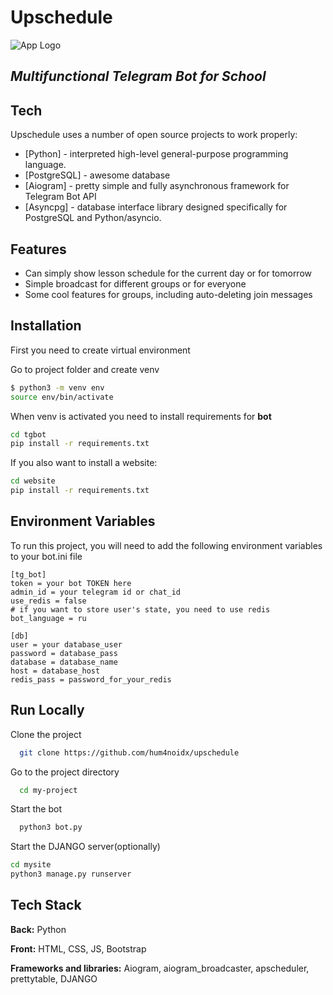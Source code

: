 # Upschedule
![App Logo](https://raw.githubusercontent.com/hum4noidx/upschedule/51b43389b6aa607e370a5ba7ce35cbebd1efd702/logo.svg)
## _Multifunctional Telegram Bot for School_

## Tech

Upschedule uses a number of open source projects to work properly:

- [Python] - interpreted high-level general-purpose programming language.
- [PostgreSQL] - awesome database
- [Aiogram] - pretty simple and fully asynchronous framework for Telegram Bot API
- [Asyncpg] - database interface library designed specifically for PostgreSQL and Python/asyncio.

## Features

- Can simply show lesson schedule for the current day or for tomorrow
- Simple broadcast for different groups or for everyone
- Some cool features for groups, including auto-deleting join messages

## Installation

First you need to create virtual environment

Go to project folder and create venv

```bash
$ python3 -m venv env
source env/bin/activate
```

When venv is activated you need to install requirements for **bot**

```bash
cd tgbot
pip install -r requirements.txt
```

If you also want to install a website:

```bash
cd website
pip install -r requirements.txt
```

## Environment Variables

To run this project, you will need to add the following environment variables to your bot.ini file

```
[tg_bot]
token = your bot TOKEN here
admin_id = your telegram id or chat_id
use_redis = false
# if you want to store user's state, you need to use redis
bot_language = ru

[db]
user = your database_user
password = database_pass
database = database_name
host = database_host
redis_pass = password_for_your_redis
```
## Run Locally

Clone the project

```bash
  git clone https://github.com/hum4noidx/upschedule
```

Go to the project directory

```bash
  cd my-project
```

Start the bot

```bash
  python3 bot.py
```

Start the DJANGO server(optionally)

```bash
cd mysite
python3 manage.py runserver
```

## Tech Stack

**Back:** Python

**Front:** HTML, CSS, JS, Bootstrap

**Frameworks and libraries:** Aiogram, aiogram_broadcaster, apscheduler, prettytable, DJANGO
